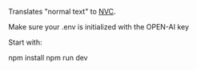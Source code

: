 Translates "normal text" to [NVC](https://www.nvcanimation.org/).

Make sure your .env is initialized with the OPEN-AI key

Start with:

npm install
npm run dev